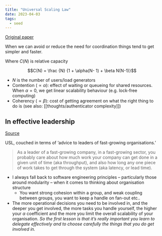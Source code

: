 ```yaml
---
title: "Universal Scaling Law"
date: 2023-04-03
tags:
  - seed
---
```


[Original paper](http://www.perfdynamics.com/Manifesto/USLscalability.html)

When we can avoid or reduce the need for coordination things tend to get simpler and faster.

Where $C(N)$ is relative capacity

$$C(N) = \frac {N} {1 + \alpha(N- 1) + \beta N(N-1)}$$

- $N$ is the number of users/load generators
- Contention ($\propto \alpha$): effect of waiting or queueing for shared resources. When $\alpha=0$, we get linear scalability behaviour (e.g. lock-free computing)
- Coherency ($\propto \beta$): cost of getting agreement on what the right thing to do is (see also: [[thoughts/authenticator complexity]])

## In effective leadership

[Source](https://blog.acolyer.org/2015/04/29/applying-the-universal-scalability-law-to-organisations/)

USL, couched in terms of ‘advice to leaders of fast-growing organisations.’

> As a leader of a fast-growing company, in a fast-growing sector, you probably care about how much work your company can get done in a given unit of time (aka throughput), and also how long any one piece of work takes to get through the system (aka latency, or lead time).

- I always fall back to software engineering principles – particularly those around modularity – when it comes to thinking about organisation structure
  - You want strong cohesion within a group, and weak coupling between groups, you want to keep a handle on fan-out etc..
- The more operational decisions you need to be involved in, and the deeper you get involved, the more tasks you handle yourself, the higher your $\alpha$ coefficient and the more you limit the overall scalability of your organisation. *So the first lesson is that it’s really important you learn to delegate effectively and to choose carefully the things that you do get involved in.*
